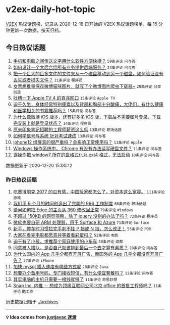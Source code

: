 # v2ex-daily-hot-topic

[V2EX](https://www.v2ex.com/) 热议话题榜，记录从 2020-12-18 日开始的 V2EX 热议话题榜单。每 15 分钟更新一次数据，按天归档。

## 今日热议话题

<!-- TODAY BEGIN -->
1. [手机和电脑之间传送文字用什么软件方便快捷？](https://www.v2ex.com/t/737164) ``59条评论`` ``问与答``
1. [如何设计一个大后台给所有业务提供后端服务？](https://www.v2ex.com/t/737157) ``24条评论`` ``问与答``
1. [把一个巨大的巨多文件的文件夹从一个磁盘移动到另一个磁盘，如何验证没有丢失或者损失文件？](https://www.v2ex.com/t/737154) ``21条评论`` ``程序员``
1. [女票想批量保存微博猫咪图片，就写了个微博图片爬虫下载器~](https://www.v2ex.com/t/737159) ``20条评论`` ``分享创造``
1. [吐槽一下 Apple TV 4 的百兆网口](https://www.v2ex.com/t/737202) ``15条评论`` ``Apple TV``
1. [迫于久坐，身体经常特别疲累以及背部和胸部十分酸痛，大佬们，有什么健康和医学相关的书籍推荐吗？](https://www.v2ex.com/t/737197) ``15条评论`` ``问与答``
1. [为什么像微博 iOS 版本，还有拼多多 iOS 版，下载后不需要账号登录，下载完安装上就是登录状态？](https://www.v2ex.com/t/737186) ``14条评论`` ``程序员``
1. [原来印象笔记招聘的工程师薪资这么低](https://www.v2ex.com/t/737180) ``13条评论`` ``职场话题``
1. [如何学信号与系统 针对考试速成](https://www.v2ex.com/t/737162) ``13条评论`` ``问与答``
1. [iphone12 绿屏真的很严重吗？会影响正常使用吗？](https://www.v2ex.com/t/737169) ``11条评论`` ``Apple``
1. [Windows 操作系统中， Chrome 有没有办法读写硬盘文件？](https://www.v2ex.com/t/737149) ``11条评论`` ``问与答``
1. [误操作把 window7 所在的盘格式化为 ext4 格式，无法启动](https://www.v2ex.com/t/737152) ``10条评论`` ``问与答``

数据更新于 2020-12-20 15:00:12
<!-- TODAY END -->

### 昨日热议话题

<!-- YESTERDAY BEGIN -->
1. [吃赛博朋克 2077 的瓜有感，中国玩家都怎么了，对资本这么宽容。](https://www.v2ex.com/t/736999) ``111条评论`` ``游戏``
1. [我们用 9 个月的时间创造出了完美的 996 工作制度](https://www.v2ex.com/t/737054) ``86条评论`` ``职场话题``
1. [请问如何把 Edge 的主页从 360 修改回正常](https://www.v2ex.com/t/736961) ``79条评论`` ``Windows``
1. [不超过 150KB 的网页项目，除了 jquery 没别的办法了吗？](https://www.v2ex.com/t/737048) ``72条评论`` ``程序员``
1. [微软也要自研 ARM 处理器，用于 Surface 和 Azure](https://www.v2ex.com/t/736954) ``71条评论`` ``Surface``
1. [新手，停车时习惯拉完手刹不挂 P 挡或 N 挡，怎么改正！](https://www.v2ex.com/t/736988) ``55条评论`` ``汽车``
1. [大家在看完电影都愿意并等着看彩蛋吗？](https://www.v2ex.com/t/736956) ``52条评论`` ``电影``
1. [迫于有了小孩，求推荐个家庭使用的小车车](https://www.v2ex.com/t/737009) ``38条评论`` ``成都``
1. [同意被人插队，是否自己就该排到最后一个去才算有素质？](https://www.v2ex.com/t/737128) ``28条评论`` ``问与答``
1. [为什么国内的 App 几乎全都有开屏广告，而国外的 App 几乎全都没有开屏广告？](https://www.v2ex.com/t/737098) ``27条评论`` ``iPhone``
1. [加快 mysql 插入速度有哪些方式呢](https://www.v2ex.com/t/737113) ``20条评论`` ``Java``
1. [想要办个备用号码，专门接收短信，有什么便宜套餐吗？](https://www.v2ex.com/t/737103) ``12条评论`` ``问与答``
1. [其实电脑的主机只需要一根线就够了](https://www.v2ex.com/t/737136) ``11条评论`` ``奇思妙想``
1. [Snap Inc. 内推 -- 想成为顶级互联网公司北京 office 的首批工程师吗？](https://www.v2ex.com/t/737108) ``11条评论`` ``酷工作``
<!-- YESTERDAY END -->

历史数据归档于 [./archives](./archives)

---

**💡 Idea comes from [justjavac 迷渡](https://github.com/justjavac/)**
